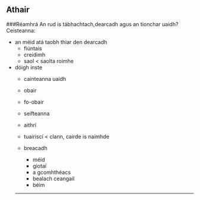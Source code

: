## Athair

###Réamhrá
An rud is tábhachtach,dearcadh agus an tionchar uaidh?
Ceisteanna:
- an méid atá taobh thiar den dearcadh
  - fiúntais
  - creidimh
  - saol < saolta roimhe
 - dóigh inste
   - cainteanna uaidh
   - obair
   - fo-obair
   - seifteanna
   - aithrí
   - tuairiscí < clann, cairde is naimhde
  
   - breacadh
     - méid
     - giotaí
     - a gcomhthéacs
     - bealach ceangail
     - béim
   ___
   




